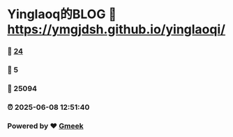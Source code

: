 # Yinglaoq的BLOG :link: https://ymgjdsh.github.io/yinglaoqi/ 
### :page_facing_up: [24](https://ymgjdsh.github.io/yinglaoqi//tag.html) 
### :speech_balloon: 5 
### :hibiscus: 25094 
### :alarm_clock: 2025-06-08 12:51:40 
### Powered by :heart: [Gmeek](https://github.com/Meekdai/Gmeek)
